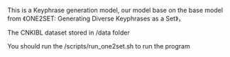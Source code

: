 This is a Keyphrase generation model, our model base on the base model from 《ONE2SET: Generating Diverse Keyphrases as a Set》，

The CNKIBL dataset stored in /data folder

You should run the /scripts/run_one2set.sh to run the program
